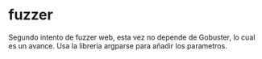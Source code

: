 # fuzzer
Segundo intento de fuzzer web, esta vez no depende de Gobuster, lo cual es un avance. Usa la libreria argparse para añadir los parametros. 
